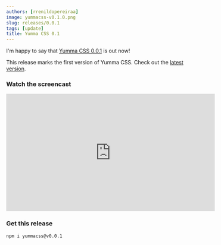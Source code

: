 ```yaml
---
authors: [rrenildopereiraa]
image: yummacss-v0.1.0.png
slug: releases/0.0.1
tags: [update]
title: Yumma CSS 0.1
---
```


I'm happy to say that [Yumma CSS 0.0.1](https://github.com/yumma-lib/yumma-css/releases/tag/v0.0.1) is out now!

This release marks the first version of Yumma CSS. Check out the [latest version](/docs/installation).

<!-- truncate -->

### Watch the screencast

<iframe width="560" height="315" src="https://www.youtube.com/embed/iS05_AV22qA?si=07x1a1fjZivO9Vpy" title="YouTube video player" frameborder="0" allow="accelerometer; autoplay; clipboard-write; encrypted-media; gyroscope; picture-in-picture; web-share" referrerpolicy="strict-origin-when-cross-origin" allowfullscreen></iframe>

### Get this release

```bash
npm i yummacss@v0.0.1
```